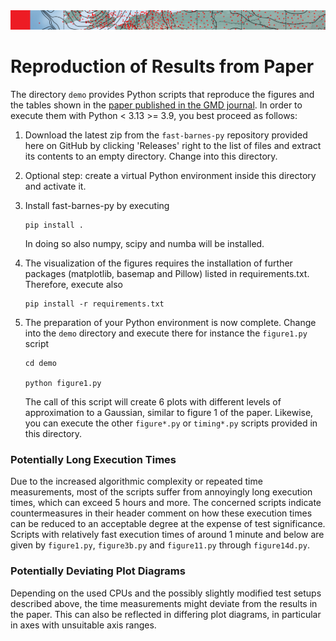 <img src="images/InterpolationStrip.png"/>

# Reproduction of Results from Paper
The directory `demo` provides Python scripts that reproduce the figures and the tables shown in the [paper published in the GMD journal](https://gmd.copernicus.org/articles/16/1697/2023/gmd-16-1697-2023.pdf).
In order to execute them with Python < 3.13 >= 3.9, you best proceed as follows:
1) Download the latest zip from the `fast-barnes-py` repository provided here on GitHub by clicking 'Releases' right to the list of files and extract its contents to an empty directory. Change into this directory.


2) Optional step: create a virtual Python environment inside this directory and activate it.


3) Install fast-barnes-py by executing
   ```
   pip install .
   ```
   In doing so also numpy, scipy and numba will be installed.


4) The visualization of the figures requires the installation of further packages (matplotlib, basemap and Pillow) listed in requirements.txt. Therefore, execute also
   ```
   pip install -r requirements.txt
   ```

5) The preparation of your Python environment is now complete. Change into the `demo` directory and execute there for instance the `figure1.py` script

   ```
   cd demo
   
   python figure1.py
   ```
   The call of this script will create 6 plots with different levels of approximation to a Gaussian, similar to figure 1 of the paper.
   Likewise, you can execute the other `figure*.py` or `timing*.py` scripts provided in this directory.

### Potentially Long Execution Times
Due to the increased algorithmic complexity or repeated time measurements, most of the scripts suffer from annoyingly long execution times, which can exceed 5 hours and more.
The concerned scripts indicate countermeasures in their header comment on how these execution times can be reduced to an acceptable degree at the expense of test significance.
Scripts with relatively fast execution times of around 1 minute and below are given by `figure1.py`, `figure3b.py` and `figure11.py` through `figure14d.py`.

### Potentially Deviating Plot Diagrams
Depending on the used CPUs and the possibly slightly modified test setups described above, the time measurements might deviate from the results in the paper.
This can also be reflected in differing plot diagrams, in particular in axes with unsuitable axis ranges.  

